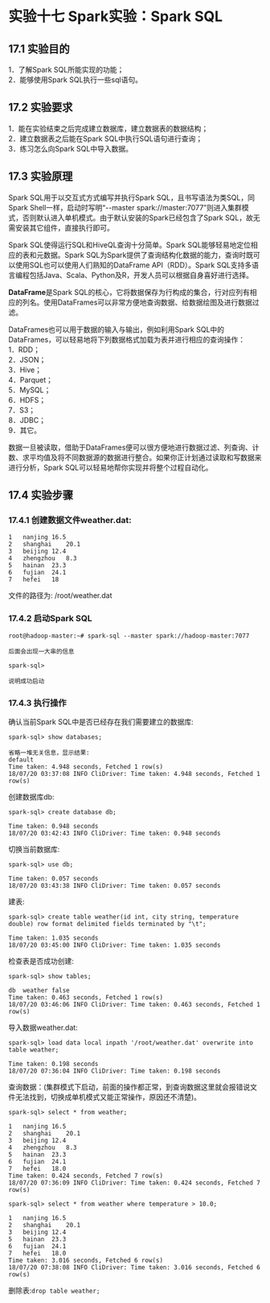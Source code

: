 ﻿# 实验十七  Spark实验：Spark SQL

## 17.1 实验目的  
1．了解Spark SQL所能实现的功能；  
2．能够使用Spark SQL执行一些sql语句。

## 17.2 实验要求  
1．能在实验结束之后完成建立数据库，建立数据表的数据结构；  
2．建立数据表之后能在Spark SQL中执行SQL语句进行查询；  
3．练习怎么向Spark SQL中导入数据。

## 17.3 实验原理
Spark SQL用于以交互式方式编写并执行Spark SQL，且书写语法为类SQL，同Spark Shell一样，启动时写明“--master spark://master:7077”则进入集群模式，否则默认进入单机模式。由于默认安装的Spark已经包含了Spark SQL，故无需安装其它组件，直接执行即可。  

Spark SQL使得运行SQL和HiveQL查询十分简单。Spark SQL能够轻易地定位相应的表和元数据。Spark SQL为Spark提供了查询结构化数据的能力，查询时既可以使用SQL也可以使用人们熟知的DataFrame API（RDD）。Spark SQL支持多语言编程包括Java、Scala、Python及R，开发人员可以根据自身喜好进行选择。  

**DataFrame**是Spark SQL的核心，它将数据保存为行构成的集合，行对应列有相应的列名。使用DataFrames可以非常方便地查询数据、给数据绘图及进行数据过滤。  

DataFrames也可以用于数据的输入与输出，例如利用Spark SQL中的DataFrames，可以轻易地将下列数据格式加载为表并进行相应的查询操作：  
1．RDD；  
2．JSON；  
3．Hive；  
4．Parquet；  
5．MySQL；  
6．HDFS；  
7．S3；  
8．JDBC；  
9．其它。  

数据一旦被读取，借助于DataFrames便可以很方便地进行数据过滤、列查询、计数、求平均值及将不同数据源的数据进行整合。如果你正计划通过读取和写数据来进行分析，Spark SQL可以轻易地帮你实现并将整个过程自动化。  

## 17.4 实验步骤

### 17.4.1 创建数据文件weather.dat:  
```
1   nanjing 16.5
2   shanghai    20.1
3   beijing 12.4
4   zhengzhou   8.3
5   hainan  23.3
6   fujian  24.1
7   hefei   18
```
文件的路径为: /root/weather.dat  

### 17.4.2 启动Spark SQL
```
root@hadoop-master:~# spark-sql --master spark://hadoop-master:7077

后面会出现一大串的信息

spark-sql> 

说明成功启动
```

### 17.4.3 执行操作  
确认当前Spark SQL中是否已经存在我们需要建立的数据库:  
```
spark-sql> show databases;

省略一堆无关信息，显示结果:
default
Time taken: 4.948 seconds, Fetched 1 row(s)
18/07/20 03:37:08 INFO CliDriver: Time taken: 4.948 seconds, Fetched 1 row(s)
```

创建数据库db:  
```
spark-sql> create database db;

Time taken: 0.948 seconds
18/07/20 03:42:43 INFO CliDriver: Time taken: 0.948 seconds
```  

切换当前数据库:  
```
spark-sql> use db;

Time taken: 0.057 seconds
18/07/20 03:43:38 INFO CliDriver: Time taken: 0.057 seconds
```

建表:  
```
spark-sql> create table weather(id int, city string, temperature double) row format delimited fields terminated by "\t";

Time taken: 1.035 seconds
18/07/20 03:45:00 INFO CliDriver: Time taken: 1.035 seconds
```

检查表是否成功创建:  
```
spark-sql> show tables;

db	weather	false
Time taken: 0.463 seconds, Fetched 1 row(s)
18/07/20 03:46:06 INFO CliDriver: Time taken: 0.463 seconds, Fetched 1 row(s)
```  

导入数据weather.dat:  
```
spark-sql> load data local inpath '/root/weather.dat' overwrite into table weather;

Time taken: 0.198 seconds
18/07/20 07:36:04 INFO CliDriver: Time taken: 0.198 seconds
```

查询数据：(集群模式下启动，前面的操作都正常，到查询数据这里就会报错说文件无法找到，切换成单机模式又能正常操作，原因还不清楚)。
```
spark-sql> select * from weather;

1	nanjing	16.5
2	shanghai	20.1
3	beijing	12.4
4	zhengzhou	8.3
5	hainan	23.3
6	fujian	24.1
7	hefei	18.0
Time taken: 0.424 seconds, Fetched 7 row(s)
18/07/20 07:36:09 INFO CliDriver: Time taken: 0.424 seconds, Fetched 7 row(s)
```

```
spark-sql> select * from weather where temperature > 10.0;

1	nanjing	16.5
2	shanghai	20.1
3	beijing	12.4
5	hainan	23.3
6	fujian	24.1
7	hefei	18.0
Time taken: 3.016 seconds, Fetched 6 row(s)
18/07/20 07:38:08 INFO CliDriver: Time taken: 3.016 seconds, Fetched 6 row(s)
```

删除表:``drop table weather;``